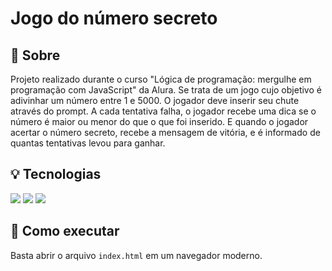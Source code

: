 # Jogo do número secreto

## 🔖 Sobre

Projeto realizado durante o curso "Lógica de programação: mergulhe em programação com JavaScript" da Alura. Se trata de um jogo cujo objetivo é adivinhar um número entre 1 e 5000. O jogador deve inserir seu chute através do prompt. A cada tentativa falha, o jogador recebe uma dica se o número é maior ou menor do que o que foi inserido. E quando o jogador acertar o número secreto, recebe a mensagem de vitória, e é informado de quantas tentativas levou para ganhar.

## 💡 Tecnologias

<div>
  <img src="https://img.shields.io/badge/javascript-%23323330.svg?style=for-the-badge&logo=javascript&logoColor=%23F7DF1E">
  <img src="https://img.shields.io/badge/html5-%23E34F26.svg?style=for-the-badge&logo=html5&logoColor=white">
  <img src="https://img.shields.io/badge/css3-%231572B6.svg?style=for-the-badge&logo=css3&logoColor=white">
</div>

## 🚀 Como executar

Basta abrir o arquivo `index.html` em um navegador moderno.
